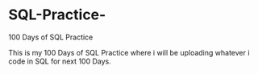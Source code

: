 # SQL-Practice-
100 Days of SQL Practice

This is my 100 Days of SQL Practice where i will be uploading whatever i code in SQL for next 100 Days. 
